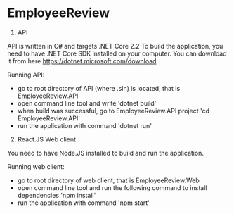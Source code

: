 # EmployeeReview

1. API

API is written in C# and targets .NET Core 2.2
To build the application, you need to have .NET Core SDK installed on your computer. You can download it from here https://dotnet.microsoft.com/download

Running API:
- go to root directory of API (where .sln) is located, that is EmployeeReview.API
- open command line tool and write 
'dotnet build'
- when build was successful, go to EmployeeReview.API project 
'cd EmployeeReview.API'
- run the application with command
'dotnet run'

2. React.JS Web client

You need to have Node.JS installed to build and run the application.

Running web client:
- go to root directory of web client, that is EmployeeReview.Web
- open command line tool and run the following command to install dependencies
'npm install'
- run the application with command
'npm start'

